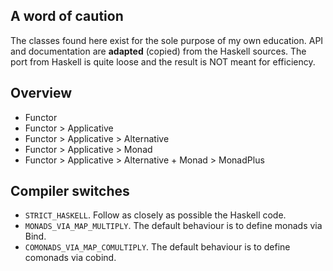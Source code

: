 ﻿A word of caution
-----------------
The classes found here exist for the sole purpose of my own education.
API and documentation are **adapted** (copied) from the Haskell sources.
The port from Haskell is quite loose and the result is NOT meant for efficiency.

Overview
--------
- Functor
- Functor > Applicative
- Functor > Applicative > Alternative
- Functor > Applicative > Monad
- Functor > Applicative > Alternative + Monad > MonadPlus

Compiler switches
-----------------
- `STRICT_HASKELL`.
  Follow as closely as possible the Haskell code.
- `MONADS_VIA_MAP_MULTIPLY`.
  The default behaviour is to define monads via Bind.
- `COMONADS_VIA_MAP_COMULTIPLY`.
  The default behaviour is to define comonads via cobind.
